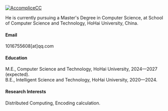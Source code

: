 

[![AccompliceCC](https://img.shields.io/badge/AccompliceCC-github-blue?logo=github)](https://github.com/AccompliceCC)

He is currently pursuing a Master's Degree in Computer Science, at School of Computer Science and Technology, HoHai University, China.

#### Email

1016755608[at]qq.com

#### Education
M.E., Computer Science and Technology, HoHai University, 2024—2027 (expected).\
B.E., Intelligent Science and Technology, HoHai University, 2020—2024.

#### Research Interests

Distributed Computing, Encoding calculation.

